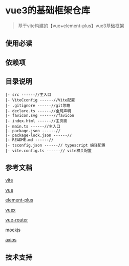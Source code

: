 # vue3的基础框架仓库

> 基于vite构建的【vue+element-plus】vue3基础框架

## 使用必读

## 依赖项

## 目录说明

```
|- src ------//主入口
|- ViteCconfig ------//Vite配置
|- .gitignore ------//git忽略
|- declare.ts ------//全局声明
|- favicon.svg ------//favicon
|- index.html ------//主页面
|- main.ts ------//主入口
|- package.json ------// 
|- package-lock.json ------//
|- README.md ------//
|- tsconfig.json ------// typescript 编译配置
|- vite.config.ts ------// vite相关配置
```
## 参考文档

[vite](https://v3.cn.vuejs.org/)

[vue](https://v3.cn.vuejs.org/)

[element-plus](https://element-plus.gitee.io/zh-CN/)

[vuex](https://next.vuex.vuejs.org/)

[vue-router](https://next.router.vuejs.org/zh/)

[mockjs](http://mockjs.com/)

[axios](http://www.axios-js.com/)

## 技术支持